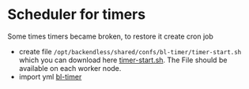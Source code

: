 # Scheduler for timers

Some times timers became broken, to restore it create cron job

- create file `/opt/backendless/shared/confs/bl-timer/timer-start.sh` which you can download here [timer-start.sh](./timer-start.sh). 
The File should be available on each worker node.
- import yml [bl-timer](yml/bl-timer.yml) 